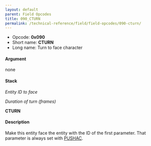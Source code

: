 ```yaml
---
layout: default
parent: Field Opcodes
title: 090_CTURN
permalink: /technical-reference/field/field-opcodes/090-cturn/
---
```


-   Opcode: **0x090**
-   Short name: **CTURN**
-   Long name: Turn to face character

#### Argument

none

#### Stack

  
*Entity ID to face*

*Duration of turn (frames)*

**CTURN**

#### Description

Make this entity face the entity with the ID of the first parameter. That parameter is always set with [PUSHAC](013_PSHAC).
